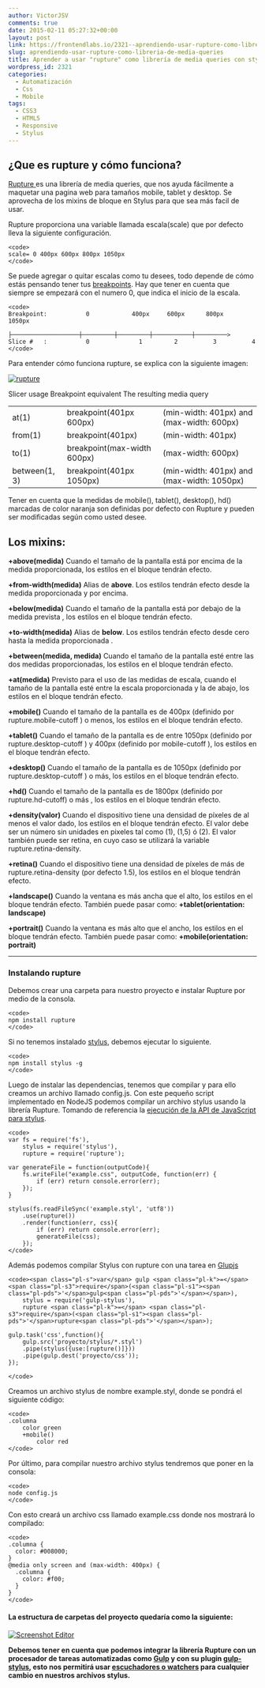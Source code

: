 ```yaml
---
author: VictorJSV
comments: true
date: 2015-02-11 05:27:32+00:00
layout: post
link: https://frontendlabs.io/2321--aprendiendo-usar-rupture-como-libreria-de-media-queries
slug: aprendiendo-usar-rupture-como-libreria-de-media-queries
title: Aprender a usar "rupture" como librería de media queries con stylus
wordpress_id: 2321
categories:
  - Automatización
  - Css
  - Mobile
tags:
  - CSS3
  - HTML5
  - Responsive
  - Stylus
---
```


## ¿Que es rupture y cómo funciona?

[Rupture ](http://jenius.github.io/rupture/)es una librería de media queries, que nos ayuda fácilmente a maquetar una pagina web para tamaños mobile, tablet y desktop. Se aprovecha de los mixins de bloque en Stylus para que sea más facil de usar.

Rupture proporciona una variable llamada escala(scale) que por defecto lleva la siguiente configuración.

    <code>
    scale= 0 400px 600px 800px 1050px
    </code>

Se puede agregar o quitar escalas como tu desees, todo depende de cómo estás pensando tener tus [breakpoints](http://mydevice.io/devices/). Hay que tener en cuenta que siempre se empezará con el numero 0, que indica el inicio de la escala.

    <code>
    Breakpoint:           0            400px     600px      800px      1050px
                ├───────────────────┼─────────┼─────────┼───────────┼─────────>
    Slice #   :           0              1         2          3          4
    </code>

Para entender cómo funciona rupture, se explica con la siguiente imagen:

[![rupture](https://frontendlabs.io/wp-content/uploads/2015/02/rupture.png)](https://frontendlabs.io/wp-content/uploads/2015/02/rupture.png)

<table >

<tr >
Slicer usage
Breakpoint equivalent
The resulting media query
</tr>

<tbody >
<tr >

<td >at(1)
</td>

<td >breakpoint(401px 600px)
</td>

<td >(min-width: 401px) and (max-width: 600px)
</td>
</tr>
<tr >

<td >from(1)
</td>

<td >breakpoint(401px)
</td>

<td >(min-width: 401px)
</td>
</tr>
<tr >

<td >to(1)
</td>

<td >breakpoint(max-width 600px)
</td>

<td >(max-width: 600px)
</td>
</tr>
<tr >

<td >between(1, 3)
</td>

<td >breakpoint(401px 1050px)
</td>

<td >(min-width: 401px) and (max-width: 1050px)
</td>
</tr>
</tbody>
</table>
Tener en cuenta que la medidas de mobile(), tablet(), desktop(), hd() marcadas de color naranja son definidas por defecto con Rupture y pueden ser modificadas según como usted desee.

## Los mixins:

**+above(medida)**
Cuando el tamaño de la pantalla está por encima de la medida proporcionada, los estilos en el bloque tendrán efecto.

**+from-width(medida)**
Alias ​​de **above**. Los estilos tendrán efecto desde la medida proporcionada y por encima.

**+below(medida)**
Cuando el tamaño de la pantalla está por debajo de la medida prevista , los estilos en el bloque tendrán efecto.

**+to-width(medida)**
Alias ​​de **below**. Los estilos tendrán efecto desde cero hasta la medida proporcionada .

**+between(medida, medida)**
Cuando el tamaño de la pantalla esté entre las dos medidas proporcionadas, los estilos en el bloque tendrán efecto.

**+at(medida)**
Previsto para el uso de las medidas de escala, cuando el tamaño de la pantalla esté entre la escala proporcionada y la de abajo, los estilos en el bloque tendrán efecto.

**+mobile()**
Cuando el tamaño de la pantalla es de 400px (definido por rupture.mobile-cutoff ) o menos, los estilos en el bloque tendrán efecto.

**+tablet()**
Cuando el tamaño de la pantalla es de entre 1050px (definido por rupture.desktop-cutoff ) y 400px (definido por mobile-cutoff ), los estilos en el bloque tendrán efecto.

**+desktop()**
Cuando el tamaño de la pantalla es de 1050px (definido por rupture.desktop-cutoff ) o más, los estilos en el bloque tendrán efecto.

**+hd()**
Cuando el tamaño de la pantalla es de 1800px (definido por rupture.hd-cutoff) o más , los estilos en el bloque tendrán efecto.

**+density(valor)**
Cuando el dispositivo tiene una densidad de píxeles de al menos el valor dado, los estilos en el bloque tendrán efecto. El valor debe ser un número sin unidades en pixeles tal como (1), (1,5) ó (2). El valor también puede ser retina, en cuyo caso se utilizará la variable rupture.retina-density.

**+retina()**
Cuando el dispositivo tiene una densidad de píxeles de más de rupture.retina-density (por defecto 1.5), los estilos en el bloque tendrán efecto.

**+landscape()**
Cuando la ventana es más ancha que el alto, los estilos en el bloque tendrán efecto. También puede pasar como: **+tablet(orientation: landscape)**

**+portrait()**
Cuando la ventana es más alto que el ancho, los estilos en el bloque tendrán efecto. También puede pasar como: **+mobile(orientation: portrait)**

---

### Instalando rupture

Debemos crear una carpeta para nuestro proyecto e instalar Rupture por medio de la consola.

    <code>
    npm install rupture
    </code>

Si no tenemos instalado [stylus](http://learnboost.github.io/stylus/), debemos ejecutar lo siguiente.

    <code>
    npm install stylus -g
    </code>

Luego de instalar las dependencias, tenemos que compilar y para ello creamos un archivo llamado config.js. Con este pequeño script implementado en NodeJS podemos compilar un archivo stylus usando la librería Rupture. Tomando de referencia la [ejecución de la API de JavaScript para stylus](http://learnboost.github.io/stylus/docs/js.html).

    <code>
    var fs = require('fs'),
        stylus = require('stylus'),
        rupture = require('rupture');

    var generateFile = function(outputCode){
        fs.writeFile("example.css", outputCode, function(err) {
            if (err) return console.error(err);
        });
    }

    stylus(fs.readFileSync('example.styl', 'utf8'))
        .use(rupture())
        .render(function(err, css){
            if (err) return console.error(err);
            generateFile(css);
        });
    </code>

Además podemos compilar Stylus con rupture con una tarea en [Glupjs](https://frontendlabs.io/1669--gulp-js-en-espanol-tutorial-basico-primeros-pasos-y-ejemplos)

    <code><span class="pl-s">var</span> gulp <span class="pl-k">=</span> <span class="pl-s3">require</span>(<span class="pl-s1"><span class="pl-pds">'</span>gulp<span class="pl-pds">'</span></span>),
        stylus = require('gulp-stylus'),
        rupture <span class="pl-k">=</span> <span class="pl-s3">require</span>(<span class="pl-s1"><span class="pl-pds">'</span>rupture<span class="pl-pds">'</span></span>);

    gulp.task('css',function(){
        gulp.src('proyecto/stylus/*.styl')
        .pipe(stylus({use:[rupture()]}))
        .pipe(gulp.dest('proyecto/css'));
    });

    </code>

Creamos un archivo stylus de nombre example.styl, donde se pondrá el siguiente código:

    <code>
    .columna
        color green
        +mobile()
            color red
    </code>

Por último, para compilar nuestro archivo stylus tendremos que poner en la consola:

    <code>
    node config.js
    </code>

Con esto creará un archivo css llamado example.css donde nos mostrará lo compilado:

    <code>
    .columna {
      color: #008000;
    }
    @media only screen and (max-width: 400px) {
      .columna {
        color: #f00;
      }
    }
    </code>

#### La estructura de carpetas del proyecto quedaría como la siguiente:

[![Screenshot Editor](https://frontendlabs.io/wp-content/uploads/2015/02/Screenshot-Editor.png)](https://frontendlabs.io/wp-content/uploads/2015/02/Screenshot-Editor.png)

**Debemos tener en cuenta que podemos integrar la librería Rupture con un procesador de tareas automatizadas como [Gulp](https://frontendlabs.io/1669--gulp-js-en-espanol-tutorial-basico-primeros-pasos-y-ejemplos) y con su plugin [gulp-stylus](https://github.com/stevelacy/gulp-stylus), esto nos permitirá usar [escuchadores o watchers](https://github.com/floatdrop/gulp-watch) para cualquier cambio en nuestros archivos stylus.**
